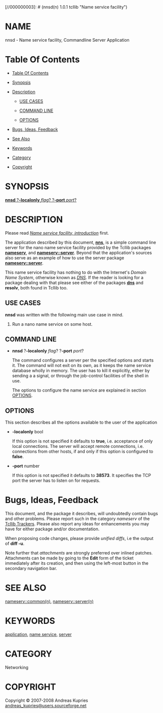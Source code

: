 
[//000000001]: # (nnsd - Name service facility)
[//000000002]: # (Generated from file 'nnsd.man' by tcllib/doctools with format 'markdown')
[//000000003]: # (nnsd(n) 1.0.1 tcllib "Name service facility")

# NAME

nnsd - Name service facility, Commandline Server Application

# <a name='toc'></a>Table Of Contents

  -  [Table Of Contents](#toc)

  -  [Synopsis](#synopsis)

  -  [Description](#section1)

      -  [USE CASES](#subsection1)

      -  [COMMAND LINE](#subsection2)

      -  [OPTIONS](#subsection3)

  -  [Bugs, Ideas, Feedback](#section2)

  -  [See Also](#see-also)

  -  [Keywords](#keywords)

  -  [Category](#category)

  -  [Copyright](#copyright)

# <a name='synopsis'></a>SYNOPSIS

[__nnsd__ ?__-localonly__ *flag*? ?__-port__ *port*?](#1)  

# <a name='description'></a>DESCRIPTION

Please read *[Name service facility, introduction](../modules/nns/nns_intro.md)*
first.

The application described by this document, __[nns](nns.md)__, is a simple
command line server for the nano name service facility provided by the Tcllib
packages __[nameserv](../modules/nns/nns_client.md)__, and
__[nameserv::server](../modules/nns/nns_server.md)__. Beyond that the
application's sources also serve as an example of how to use the server package
__[nameserv::server](../modules/nns/nns_server.md)__.

This name service facility has nothing to do with the Internet's *Domain Name
System*, otherwise known as *[DNS](../../../index.md#dns)*. If the reader is
looking for a package dealing with that please see either of the packages
__[dns](../modules/dns/tcllib_dns.md)__ and __resolv__, both found in Tcllib
too.

## <a name='subsection1'></a>USE CASES

__nnsd__ was written with the following main use case in mind.

  1. Run a nano name service on some host.

## <a name='subsection2'></a>COMMAND LINE

  - <a name='1'></a>__nnsd__ ?__-localonly__ *flag*? ?__-port__ *port*?

    The command configures a server per the specified options and starts it. The
    command will not exit on its own, as it keeps the name service database
    wholly in memory. The user has to kill it explicitly, either by sending a a
    signal, or through the job-control facilities of the shell in use.

    The options to configure the name service are explained in section
    [OPTIONS](#subsection3).

## <a name='subsection3'></a>OPTIONS

This section describes all the options available to the user of the application

  - __-localonly__ bool

    If this option is not specified it defaults to __true__, i.e. acceptance of
    only local connections. The server will accept remote connections, i.e.
    connections from other hosts, if and only if this option is configured to
    __false__.

  - __-port__ number

    If this option is not specified it defaults to __38573__. It specifies the
    TCP port the server has to listen on for requests.

# <a name='section2'></a>Bugs, Ideas, Feedback

This document, and the package it describes, will undoubtedly contain bugs and
other problems. Please report such in the category *nameserv* of the [Tcllib
Trackers](http://core.tcl.tk/tcllib/reportlist). Please also report any ideas
for enhancements you may have for either package and/or documentation.

When proposing code changes, please provide *unified diffs*, i.e the output of
__diff -u__.

Note further that *attachments* are strongly preferred over inlined patches.
Attachments can be made by going to the __Edit__ form of the ticket immediately
after its creation, and then using the left-most button in the secondary
navigation bar.

# <a name='see-also'></a>SEE ALSO

[nameserv::common(n)](../modules/nns/nns_common.md),
[nameserv::server(n)](../modules/nns/nns_server.md)

# <a name='keywords'></a>KEYWORDS

[application](../../../index.md#application), [name
service](../../../index.md#name_service), [server](../../../index.md#server)

# <a name='category'></a>CATEGORY

Networking

# <a name='copyright'></a>COPYRIGHT

Copyright &copy; 2007-2008 Andreas Kupries <andreas_kupries@users.sourceforge.net>
